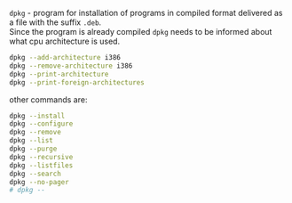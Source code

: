 `dpkg` - program for installation of programs in compiled format delivered as a file with the suffix `.deb`.  
Since the program is already compiled `dpkg` needs to be informed about what cpu architecture is used.  
```bash
dpkg --add-architecture i386
dpkg --remove-architecture i386
dpkg --print-architecture
dpkg --print-foreign-architectures
```
other commands are:
```bash
dpkg --install 
dpkg --configure
dpkg --remove
dpkg --list
dpkg --purge
dpkg --recursive
dpkg --listfiles
dpkg --search
dpkg --no-pager
# dpkg --
```
